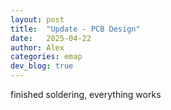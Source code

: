 ```yaml
---
layout: post
title:  "Update - PCB Design"
date:   2025-04-22
author: Alex
categories: emap
dev_blog: true
---
```


finished soldering, everything works